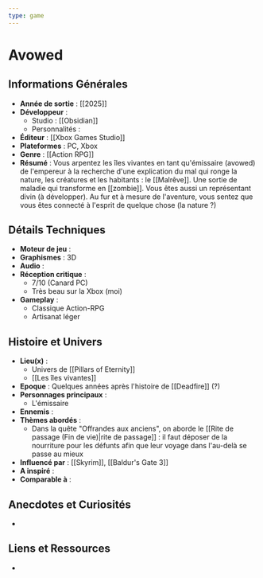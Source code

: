 ```yaml
---
type: game
---
```


# Avowed

## Informations Générales

- **Année de sortie** : [[2025]]
- **Développeur** : 
	- Studio : [[Obsidian]]
	- Personnalités : 
- **Éditeur** : [[Xbox Games Studio]]
- **Plateformes** : PC, Xbox
- **Genre** : [[Action RPG]]
- **Résumé** : Vous arpentez les îles vivantes en tant qu'émissaire (avowed) de l'empereur à la recherche d'une explication du mal qui ronge la nature, les créatures et les habitants : le [[Malrêve]]. Une sortie de maladie qui transforme en [[zombie]]. Vous êtes aussi un représentant divin (à développer). Au fur et à mesure de l'aventure, vous sentez que vous êtes connecté à l'esprit de quelque chose (la nature ?)

## Détails Techniques
- **Moteur de jeu** : 
- **Graphismes** : 3D
- **Audio** : 
- **Réception critique** : 
	- 7/10 (Canard PC)
	- Très beau sur la Xbox (moi)
- **Gameplay** :
	- Classique Action-RPG
	- Artisanat léger

## Histoire et Univers
- **Lieu(x)** : 
	- Univers de [[Pillars of Eternity]]
	- [[Les îles vivantes]]
- **Epoque** : Quelques années après l'histoire de [[Deadfire]] (?)
- **Personnages principaux** : 
	- L'émissaire
- **Ennemis** :
- **Thèmes abordés** : 
	- Dans la quête "Offrandes aux anciens", on aborde le [[Rite de passage (Fin de vie)|rite de passage]] : il faut déposer de la nourriture pour les défunts afin que leur voyage dans l'au-delà se passe au mieux
- **Influencé par** : [[Skyrim]], [[Baldur's Gate 3]]
- **A inspiré** : 
- **Comparable à** :
## Anecdotes et Curiosités
- 
## Liens et Ressources
- 